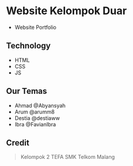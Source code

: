 # Website Kelompok Duar

- Website Portfolio

## Technology

- HTML
- CSS
- JS

## Our Temas

- Ahmad @Abyansyah 
- Arum @arumm8
- Destia @destiaww
- Ibra @FavianIbra

## Credit

> Kelompok 2 TEFA SMK Telkom Malang
